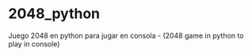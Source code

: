 # 2048_python
Juego 2048 en python para jugar en consola - (2048 game in python to play in console)
